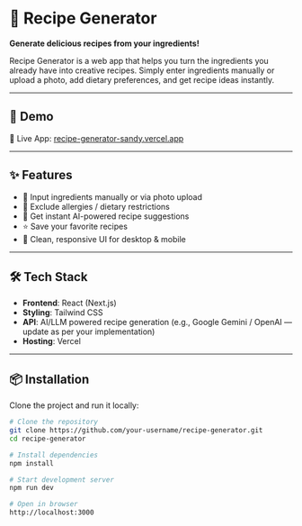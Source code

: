 # 🍳 Recipe Generator

**Generate delicious recipes from your ingredients!**

Recipe Generator is a web app that helps you turn the ingredients you already have into creative recipes. Simply enter ingredients manually or upload a photo, add dietary preferences, and get recipe ideas instantly.

---

## 🚀 Demo

🔗 Live App: [recipe-generator-sandy.vercel.app](https://recipe-generator-sandy.vercel.app/)

---

## ✨ Features

- 🥕 Input ingredients manually or via photo upload  
- 🚫 Exclude allergies / dietary restrictions  
- 🍲 Get instant AI-powered recipe suggestions  
- ⭐ Save your favorite recipes  
- 📱 Clean, responsive UI for desktop & mobile  

---

## 🛠️ Tech Stack

- **Frontend**: React (Next.js)  
- **Styling**: Tailwind CSS  
- **API**: AI/LLM powered recipe generation (e.g., Google Gemini / OpenAI — update as per your implementation)  
- **Hosting**: Vercel  

---

## 📦 Installation

Clone the project and run it locally:

```bash
# Clone the repository
git clone https://github.com/your-username/recipe-generator.git
cd recipe-generator

# Install dependencies
npm install

# Start development server
npm run dev

# Open in browser
http://localhost:3000
